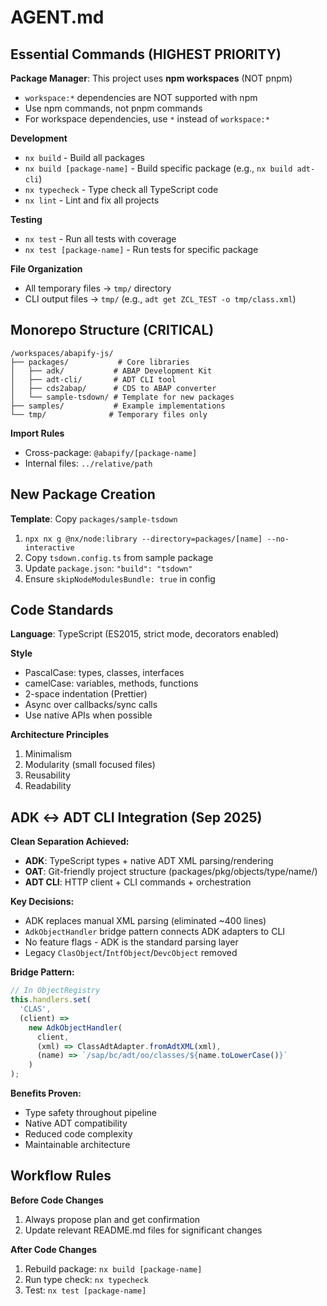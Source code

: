 # AGENT.md

## Essential Commands (HIGHEST PRIORITY)

**Package Manager**: This project uses **npm workspaces** (NOT pnpm)

- `workspace:*` dependencies are NOT supported with npm
- Use npm commands, not pnpm commands
- For workspace dependencies, use `*` instead of `workspace:*`

**Development**

- `nx build` - Build all packages
- `nx build [package-name]` - Build specific package (e.g., `nx build adt-cli`)
- `nx typecheck` - Type check all TypeScript code
- `nx lint` - Lint and fix all projects

**Testing**

- `nx test` - Run all tests with coverage
- `nx test [package-name]` - Run tests for specific package

**File Organization**

- All temporary files → `tmp/` directory
- CLI output files → `tmp/` (e.g., `adt get ZCL_TEST -o tmp/class.xml`)

## Monorepo Structure (CRITICAL)

```
/workspaces/abapify-js/
├── packages/           # Core libraries
│   ├── adk/           # ABAP Development Kit
│   ├── adt-cli/       # ADT CLI tool
│   ├── cds2abap/      # CDS to ABAP converter
│   └── sample-tsdown/ # Template for new packages
├── samples/           # Example implementations
└── tmp/              # Temporary files only
```

**Import Rules**

- Cross-package: `@abapify/[package-name]`
- Internal files: `../relative/path`

## New Package Creation

**Template**: Copy `packages/sample-tsdown`

1. `npx nx g @nx/node:library --directory=packages/[name] --no-interactive`
2. Copy `tsdown.config.ts` from sample package
3. Update `package.json`: `"build": "tsdown"`
4. Ensure `skipNodeModulesBundle: true` in config

## Code Standards

**Language**: TypeScript (ES2015, strict mode, decorators enabled)

**Style**

- PascalCase: types, classes, interfaces
- camelCase: variables, methods, functions
- 2-space indentation (Prettier)
- Async over callbacks/sync calls
- Use native APIs when possible

**Architecture Principles**

1. Minimalism
2. Modularity (small focused files)
3. Reusability
4. Readability

## ADK ↔ ADT CLI Integration (Sep 2025)

**Clean Separation Achieved:**

- **ADK**: TypeScript types + native ADT XML parsing/rendering
- **OAT**: Git-friendly project structure (packages/pkg/objects/type/name/)
- **ADT CLI**: HTTP client + CLI commands + orchestration

**Key Decisions:**

- ADK replaces manual XML parsing (eliminated ~400 lines)
- `AdkObjectHandler` bridge pattern connects ADK adapters to CLI
- No feature flags - ADK is the standard parsing layer
- Legacy `ClasObject`/`IntfObject`/`DevcObject` removed

**Bridge Pattern:**

```typescript
// In ObjectRegistry
this.handlers.set(
  'CLAS',
  (client) =>
    new AdkObjectHandler(
      client,
      (xml) => ClassAdtAdapter.fromAdtXML(xml),
      (name) => `/sap/bc/adt/oo/classes/${name.toLowerCase()}`
    )
);
```

**Benefits Proven:**

- Type safety throughout pipeline
- Native ADT compatibility
- Reduced code complexity
- Maintainable architecture

## Workflow Rules

**Before Code Changes**

1. Always propose plan and get confirmation
2. Update relevant README.md files for significant changes

**After Code Changes**

1. Rebuild package: `nx build [package-name]`
2. Run type check: `nx typecheck`
3. Test: `nx test [package-name]`
